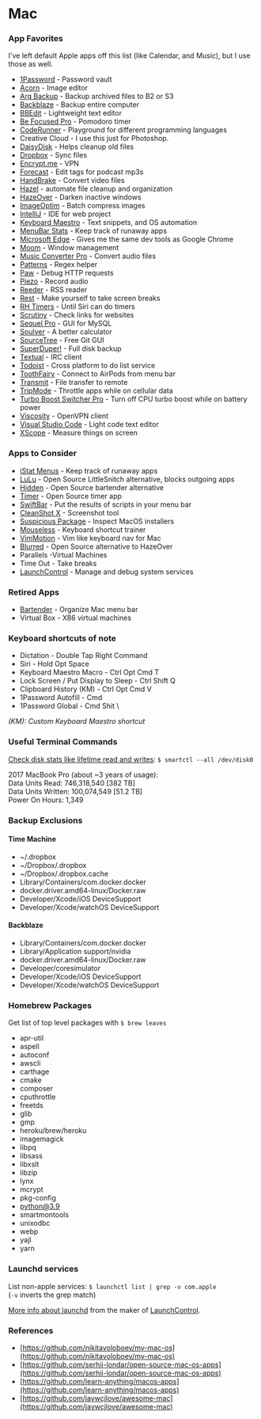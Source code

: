 # Mac

### App Favorites

I've left default Apple apps off this list \(like Calendar, and Music\), but I use those as well.

* [1Password](https://1password.com/) - Password vault
* [Acorn](https://flyingmeat.com/acorn/) - Image editor
* [Arq Backup](https://www.arqbackup.com/) - Backup archived files to B2 or S3
* [Backblaze](https://www.backblaze.com/) - Backup entire computer
* [BBEdit](https://www.barebones.com/products/bbedit/) - Lightweight text editor
* [Be Focused Pro](https://apps.apple.com/us/app/be-focused-pro-focus-timer/id961632517?mt=12) - Pomodoro timer
* [CodeRunner](https://coderunnerapp.com/) - Playground for different programming languages
* Creative Cloud - I use this just for Photoshop.
* [DaisyDisk](https://daisydiskapp.com/) - Helps cleanup old files
* [Dropbox](https://www.dropbox.com/) - Sync files
* [Encrypt.me](https://encrypt.me/) - VPN
* [Forecast](https://overcast.fm/forecast) - Edit tags for podcast mp3s
* [HandBrake](https://handbrake.fr/) - Convert video files
* [Hazel](https://www.noodlesoft.com/) - automate file cleanup and organization
* [HazeOver](https://apps.apple.com/us/app/hazeover-distraction-dimmer/id430798174?mt=12) - Darken inactive windows
* [ImageOptim](https://imageoptim.com/mac) - Batch compress images
* [IntelliJ](https://www.jetbrains.com/idea/) - IDE for web project
* [Keyboard Maestro](https://www.keyboardmaestro.com/) - Text snippets, and OS automation
* [MenuBar Stats](https://apps.apple.com/us/app/menubar-stats/id714196447?mt=12) - Keep track of runaway apps
* [Microsoft Edge](https://www.microsoft.com/en-us/edge) - Gives me the same dev tools as Google Chrome
* [Moom](https://manytricks.com/moom/) - Window management
* [Music Converter Pro](https://apps.apple.com/us/app/music-converter-pro/id468990782?mt=12) - Convert audio files
* [Patterns](https://apps.apple.com/us/app/patterns-the-regex-app/id429449079?mt=12) - Regex helper
* [Paw](https://paw.cloud/) - Debug HTTP requests
* [Piezo](https://rogueamoeba.com/piezo/) - Record audio
* [Reeder](https://reederapp.com/) - RSS reader
* [Rest](https://apps.apple.com/us/app/rest/id661067914?mt=12) - Make yourself to take screen breaks
* [RH Timers](https://apps.apple.com/us/app/rh-timer-manage-your-time/id929960914?mt=12) - Until Siri can do timers
* [Scrutiny](https://peacockmedia.software/mac/scrutiny/) - Check links for websites
* [Sequel Pro](https://www.sequelpro.com/) - GUI for MySQL
* [Soulver](https://acqualia.com/soulver/) - A better calculator
* [SourceTree](https://www.sourcetreeapp.com/) - Free Git GUI
* [SuperDuper!](https://www.shirt-pocket.com/SuperDuper/SuperDuperDescription.html)  - Full disk backup
* [Textual](https://apps.apple.com/us/app/textual-7/id1262957439?mt=12) - IRC client
* [Todoist](https://todoist.com/)  - Cross platform to do list service
* [ToothFairy](https://c-command.com/toothfairy/) - Connect to AirPods from menu bar
* [Transmit](https://panic.com/transmit/) - File transfer to remote 
* [TripMode](https://www.tripmode.ch/) - Throttle apps while on cellular data
* [Turbo Boost Switcher Pro](https://www.rugarciap.com/turbo-boost-switcher-for-os-x/) - Turn off CPU turbo boost while on battery power
* [Viscosity](https://www.sparklabs.com/viscosity/) - OpenVPN client
* [Visual Studio Code](https://code.visualstudio.com/) - Light code text editor
* [XScope](https://xscopeapp.com/) - Measure things on screen

### Apps to Consider

* [iStat Menus](https://bjango.com/mac/istatmenus/) - Keep track of runaway apps
* [LuLu](https://github.com/objective-see/LuLu) - Open Source LittleSnitch alternative, blocks outgoing apps
* [Hidden](https://github.com/dwarvesf/hidden) - Open Source bartender alternative
* [Timer](https://github.com/Zeqiang-Lai/Timer-APP) - Open Source timer app
* [SwiftBar](https://github.com/swiftbar/SwiftBar) - Put the results of scripts in your menu bar
* [CleanShot X](https://cleanshot.com) - Screenshot tool
* [Suspicious Package](https://www.mothersruin.com/software/SuspiciousPackage/) - Inspect MacOS installers
* [Mouseless](https://mouseless.app) - Keyboard shortcut trainer
* [VimMotion](https://github.com/dwarvesf/VimMotionApp) - Vim like keyboard nav for Mac
* [Blurred](https://github.com/dwarvesf/Blurred) - Open Source alternative to HazeOver
* Parallels -Virtual Machines
* Time Out - Take breaks
* [LaunchControl](https://www.soma-zone.com/LaunchControl/) - Manage and debug system services

### Retired Apps

* [Bartender](https://www.macbartender.com/) - Organize Mac menu bar
* Virtual Box - X86 virtual machines

### Keyboard shortcuts of note

* Dictation - Double Tap Right Command 
* Siri - Hold Opt Space 
* Keyboard Maestro Macro - Ctrl Opt Cmd T
* Lock Screen / Put Display to Sleep - Ctrl Shift Q 
* Clipboard History \(KM\) - Ctrl Opt Cmd V 
* 1Password Autofill - Cmd  
* 1Password Global - Cmd Shit \

_\(KM\): Custom Keyboard Maestro shortcut_

### Useful Terminal Commands

[Check disk stats like lifetime read and writes](https://twitter.com/never_released/status/1358539964460511233): `$ smartctl --all /dev/disk0`

2017 MacBook Pro \(about ~3 years of usage\):  
Data Units Read:                    746,318,540 \[382 TB\]  
Data Units Written:                 100,074,549 \[51.2 TB\]  
Power On Hours:                    1,349

### Backup Exclusions

#### Time Machine

* ~/.dropbox
* ~/Dropbox/.dropbox
* ~/Dropbox/.dropbox.cache
* Library/Containers/com.docker.docker
* docker.driver.amd64-linux/Docker.raw
* Developer/Xcode/iOS DeviceSupport
* Developer/Xcode/watchOS DeviceSupport

#### Backblaze

* Library/Containers/com.docker.docker
* Library/Application support/nvidia
* docker.driver.amd64-linux/Docker.raw
* Developer/coresimulator
* Developer/Xcode/iOS DeviceSupport
* Developer/Xcode/watchOS DeviceSupport

### Homebrew Packages

Get list of top level packages with `$ brew leaves`

* apr-util 
* aspell 
* autoconf 
* awscli 
* carthage 
* cmake 
* composer 
* cputhrottle 
* freetds 
* glib 
* gmp 
* heroku/brew/heroku 
* imagemagick 
* libpq 
* libsass 
* libxslt 
* libzip 
* lynx 
* mcrypt 
* pkg-config 
* python@3.9 
* smartmontools 
* unixodbc 
* webp 
* yajl
* yarn

### Launchd services

List non-apple services: `$ launchctl list | grep -v com.apple`  
\(`-v` inverts the grep match\)

[More info about launchd](https://www.launchd.info) from the maker of [LaunchControl](https://www.soma-zone.com/LaunchControl/).

### References

* [https://github.com/nikitavoloboev/my-mac-os](https://github.com/nikitavoloboev/my-mac-os)
* [https://github.com/serhii-londar/open-source-mac-os-apps](https://github.com/serhii-londar/open-source-mac-os-apps)
* [https://github.com/learn-anything/macos-apps](https://github.com/learn-anything/macos-apps)
* [https://github.com/jaywcjlove/awesome-mac](https://github.com/jaywcjlove/awesome-mac)





